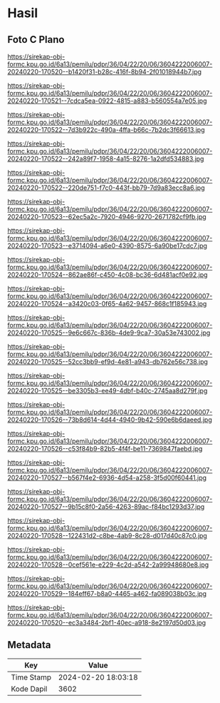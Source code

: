 # Hasil

## Foto C Plano

https://sirekap-obj-formc.kpu.go.id/6a13/pemilu/pdpr/36/04/22/20/06/3604222006007-20240220-170520--b1420f31-b28c-416f-8b94-2f01018944b7.jpg

https://sirekap-obj-formc.kpu.go.id/6a13/pemilu/pdpr/36/04/22/20/06/3604222006007-20240220-170521--7cdca5ea-0922-4815-a883-b560554a7e05.jpg

https://sirekap-obj-formc.kpu.go.id/6a13/pemilu/pdpr/36/04/22/20/06/3604222006007-20240220-170522--7d3b922c-490a-4ffa-b66c-7b2dc3f66613.jpg

https://sirekap-obj-formc.kpu.go.id/6a13/pemilu/pdpr/36/04/22/20/06/3604222006007-20240220-170522--242a89f7-1958-4a15-8276-1a2dfd534883.jpg

https://sirekap-obj-formc.kpu.go.id/6a13/pemilu/pdpr/36/04/22/20/06/3604222006007-20240220-170522--220de751-f7c0-443f-bb79-7d9a83ecc8a6.jpg

https://sirekap-obj-formc.kpu.go.id/6a13/pemilu/pdpr/36/04/22/20/06/3604222006007-20240220-170523--62ec5a2c-7920-4946-9270-2671782cf9fb.jpg

https://sirekap-obj-formc.kpu.go.id/6a13/pemilu/pdpr/36/04/22/20/06/3604222006007-20240220-170523--e3714094-a6e0-4390-8575-6a90be17cdc7.jpg

https://sirekap-obj-formc.kpu.go.id/6a13/pemilu/pdpr/36/04/22/20/06/3604222006007-20240220-170524--862ae86f-c450-4c08-bc36-6d481acf0e92.jpg

https://sirekap-obj-formc.kpu.go.id/6a13/pemilu/pdpr/36/04/22/20/06/3604222006007-20240220-170524--a3420c03-0f65-4a62-9457-868c1f185943.jpg

https://sirekap-obj-formc.kpu.go.id/6a13/pemilu/pdpr/36/04/22/20/06/3604222006007-20240220-170525--9e6c667c-836b-4de9-9ca7-30a53e743002.jpg

https://sirekap-obj-formc.kpu.go.id/6a13/pemilu/pdpr/36/04/22/20/06/3604222006007-20240220-170525--52cc3bb9-ef9d-4e81-a943-db762e56c738.jpg

https://sirekap-obj-formc.kpu.go.id/6a13/pemilu/pdpr/36/04/22/20/06/3604222006007-20240220-170525--be3305b3-ee49-4dbf-b40c-2745aa8d279f.jpg

https://sirekap-obj-formc.kpu.go.id/6a13/pemilu/pdpr/36/04/22/20/06/3604222006007-20240220-170526--73b8d614-4d44-4940-9b42-590e6b6daeed.jpg

https://sirekap-obj-formc.kpu.go.id/6a13/pemilu/pdpr/36/04/22/20/06/3604222006007-20240220-170526--c53f84b9-82b5-4f4f-be11-7369847faebd.jpg

https://sirekap-obj-formc.kpu.go.id/6a13/pemilu/pdpr/36/04/22/20/06/3604222006007-20240220-170527--b567f4e2-6936-4d54-a258-3f5d00f60441.jpg

https://sirekap-obj-formc.kpu.go.id/6a13/pemilu/pdpr/36/04/22/20/06/3604222006007-20240220-170527--9b15c8f0-2a56-4263-89ac-f84bc1293d37.jpg

https://sirekap-obj-formc.kpu.go.id/6a13/pemilu/pdpr/36/04/22/20/06/3604222006007-20240220-170528--122431d2-c8be-4ab9-8c28-d017d40c87c0.jpg

https://sirekap-obj-formc.kpu.go.id/6a13/pemilu/pdpr/36/04/22/20/06/3604222006007-20240220-170528--0cef561e-e229-4c2d-a542-2a99948680e8.jpg

https://sirekap-obj-formc.kpu.go.id/6a13/pemilu/pdpr/36/04/22/20/06/3604222006007-20240220-170529--184eff67-b8a0-4465-a462-fa089038b03c.jpg

https://sirekap-obj-formc.kpu.go.id/6a13/pemilu/pdpr/36/04/22/20/06/3604222006007-20240220-170520--ec3a3484-2bf1-40ec-a918-8e2197d50d03.jpg


## Metadata

| Key        | Value               |
| ---------- | ------------------- |
| Time Stamp | 2024-02-20 18:03:18 |
| Kode Dapil | 3602                |



